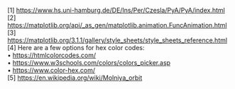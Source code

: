 [1]	https://www.hs.uni-hamburg.de/DE/Ins/Per/Czesla/PyA/PyA/index.html  
[2]	https://matplotlib.org/api/_as_gen/matplotlib.animation.FuncAnimation.html  
[3]	https://matplotlib.org/3.1.1/gallery/style_sheets/style_sheets_reference.html  
[4]	Here are a few options for hex color codes:  
    •	https://htmlcolorcodes.com/  
    •	https://www.w3schools.com/colors/colors_picker.asp  
    •	https://www.color-hex.com/   
[5]	https://en.wikipedia.org/wiki/Molniya_orbit
